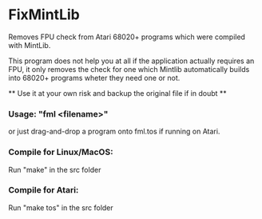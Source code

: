# FixMintLib
Removes FPU check from Atari 68020+ programs which were compiled with MintLib.

This program does not help you at all if the application actually requires an FPU, it only removes the check for one which Mintlib automatically builds into 68020+ programs wheter they need one or not.

** Use it at your own risk and backup the original file if in doubt **

### Usage: "fml \<filename\>"
or just drag-and-drop a program onto fml.tos if running on Atari.


### Compile for Linux/MacOS:
Run "make" in the src folder

### Compile for Atari:
Run "make tos" in the src folder
